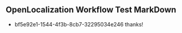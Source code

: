 ## OpenLocalization Workflow Test MarkDown
* bf5e92e1-1544-4f3b-8cb7-32295034e246 thanks!

<!--HONumber=Aug16_HO4-->


